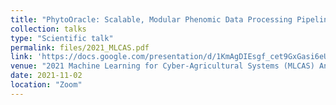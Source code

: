 ```yaml
---
title: "PhytoOracle: Scalable, Modular Phenomic Data Processing Pipelines"
collection: talks
type: "Scientific talk"
permalink: files/2021_MLCAS.pdf
link: 'https://docs.google.com/presentation/d/1KmAgDIEsgf_cet9GxGasi6eULAlJhZNt5SjNjusSxLo/edit?usp=sharing'
venue: "2021 Machine Learning for Cyber-Agricultural Systems (MLCAS) Annual Conference"
date: 2021-11-02
location: "Zoom"
---
```

